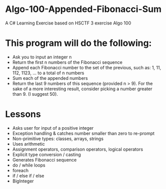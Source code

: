 # Algo-100-Appended-Fibonacci-Sum
A C# Learning Exercise based on HSCTF 3 exercise Algo 100

# This program will do the following:
- Ask you to input an integer n
- Return the first n numbers of the Fibonacci sequence
- Append each Fibonacci number to the set of the previous, such as: 1, 11, 112, 1123, ... to a total of n numbers
- Sum each of the appended numbers
- Return the last 9 numbers of this sequence (provided n > 9).
For the sake of a more interesting result, consider picking a number greater than 9. (I suggest 50).

# Lessons
- Asks user for input of a positive integer
- Exception handling & catches number smaller than zero to re-prompt
- Non-primitive types: classes, arrays, strings
- Uses arithmetic
- Assignment operators, comparison operators, logical operators
- Explicit type conversion / casting 
- Generates Fibonacci sequence
- do / while loops
- foreach
- if / else if / else
- BigInteger

